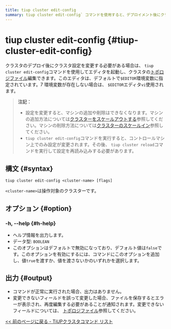 ```yaml
---
title: tiup cluster edit-config
summary: tiup cluster edit-config` コマンドを使用すると、デプロイメント後にクラスタ構成を変更できます。エディタを使用して、`$EDITOR` 環境変数で指定されたトポロジファイルを変更できます。構成の変更時にマシンを追加または削除することはできないことに注意してください。コマンド実行後、構成はコントロールマシン上でのみ変更されるため、`tiup cluster reload` を実行して構成を再読み込みする必要があります。
---
```


# tiup cluster edit-config {#tiup-cluster-edit-config}

クラスタのデプロイ後にクラスタ設定を変更する必要がある場合は、 `tiup cluster edit-config`コマンドを使用してエディタを起動し、クラスタの[トポロジファイル](/tiup/tiup-cluster-topology-reference.md)編集できます。このエディタは、デフォルトで`$EDITOR`環境変数に指定されています。7 環境変数が存在しない場合は、 `$EDITOR`エディタ`vi`使用されます。

> **注記：**
>
> -   設定を変更すると、マシンの追加や削除はできなくなります。マシンの追加方法については[クラスターをスケールアウトする](/tiup/tiup-component-cluster-scale-out.md)参照してください。マシンの削除方法については[クラスターのスケールイン](/tiup/tiup-component-cluster-scale-in.md)参照してください。
> -   `tiup cluster edit-config`コマンドを実行すると、コントロールマシン上でのみ設定が変更されます。その後、 `tiup cluster reload`コマンドを実行して設定を再読み込みする必要があります。

## 構文 {#syntax}

```shell
tiup cluster edit-config <cluster-name> [flags]
```

`<cluster-name>`は操作対象のクラスターです。

## オプション {#option}

### -h, --help {#h-help}

-   ヘルプ情報を出力します。
-   データ型: `BOOLEAN`
-   このオプションはデフォルトで無効になっており、デフォルト値は`false`です。このオプションを有効にするには、コマンドにこのオプションを追加し、値`true`を渡すか、値を渡さないかのいずれかを選択します。

## 出力 {#output}

-   コマンドが正常に実行された場合、出力はありません。
-   変更できないフィールドを誤って変更した場合、ファイルを保存するとエラーが表示され、再度編集する必要があることが通知されます。変更できないフィールドについては、 [トポロジファイル](/tiup/tiup-cluster-topology-reference.md)参照してください。

[&lt;&lt; 前のページに戻る - TiUPクラスタコマンド リスト](/tiup/tiup-component-cluster.md#command-list)
